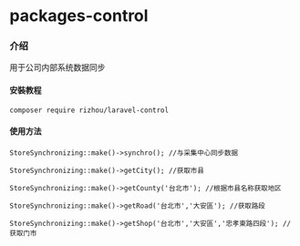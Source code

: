 # packages-control

### 介绍
用于公司内部系统数据同步

#### 安裝教程

    composer require rizhou/laravel-control

#### 使用方法

    StoreSynchronizing::make()->synchro(); //与采集中心同步数据
    
    StoreSynchronizing::make()->getCity(); //获取市县
    
    StoreSynchronizing::make()->getCounty('台北市'); //根据市县名称获取地区
    
    StoreSynchronizing::make()->getRoad('台北市','大安區'); //获取路段
    
    StoreSynchronizing::make()->getShop('台北市','大安區','忠孝東路四段'); //获取门市


